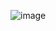 ![image](https://github.com/MOHAMED22SHOSHA/Calculator/assets/125077614/116f609c-e32e-4fbd-a6ce-e67e2aea8e5f)
